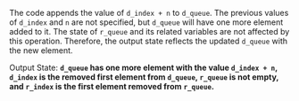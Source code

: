 The code appends the value of `d_index + n` to `d_queue`. The previous values of `d_index` and `n` are not specified, but `d_queue` will have one more element added to it. The state of `r_queue` and its related variables are not affected by this operation. Therefore, the output state reflects the updated `d_queue` with the new element.

Output State: **`d_queue` has one more element with the value `d_index + n`, `d_index` is the removed first element from `d_queue`, `r_queue` is not empty, and `r_index` is the first element removed from `r_queue`.**
